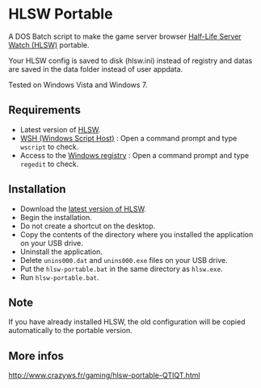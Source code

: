 HLSW Portable
=============

A DOS Batch script to make the game server browser [Half-Life Server Watch (HLSW)](http://www.hlsw.org/) portable.

Your HLSW config is saved to disk (hlsw.ini) instead of registry and datas are saved in the data folder instead of user appdata.

Tested on Windows Vista and Windows 7.

Requirements
------------

* Latest version of [HLSW](http://www.hlsw.org/).
* [WSH (Windows Script Host)](http://support.microsoft.com/kb/232211) : Open a command prompt and type ``wscript`` to check.
* Access to the [Windows registry](http://support.microsoft.com/kb/256986) : Open a command prompt and type ``regedit`` to check.

Installation
------------

* Download the [latest version of HLSW](http://www.hlsw.org/hlsw/download/).
* Begin the installation.
* Do not create a shortcut on the desktop.
* Copy the contents of the directory where you installed the application on your USB drive.
* Uninstall the application.
* Delete ``unins000.dat`` and ``unins000.exe`` files on your USB drive.
* Put the ``hlsw-portable.bat`` in the same directory as ``hlsw.exe``.
* Run ``hlsw-portable.bat``.

Note
----

If you have already installed HLSW, the old configuration will be copied automatically to the portable version.

More infos
----------

http://www.crazyws.fr/gaming/hlsw-portable-QTIQT.html